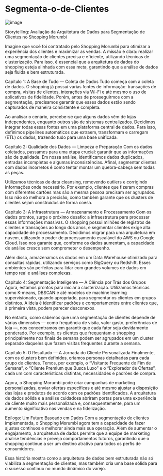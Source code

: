 # Segmenta-o-de-Clientes

![image](https://github.com/user-attachments/assets/7eb09b53-8b3d-4ae5-92bc-8ca7626fb7f1)

Storytelling: Avaliação da Arquitetura de Dados para Segmentação de Clientes no Shopping Morumbi

Imagine que você foi contratado pelo Shopping Morumbi para otimizar a experiência dos clientes e maximizar as vendas. A missão é clara: realizar uma segmentação de clientes precisa e eficiente, utilizando técnicas de clusterização. Para isso, é essencial que a arquitetura de dados do shopping esteja alinhada com essa meta, garantindo que a análise de dados seja fluida e bem estruturada.

Capítulo 1: A Base de Tudo — Coleta de Dados
Tudo começa com a coleta de dados. O shopping já possui várias fontes de informação: transações de compra, visitas de clientes, interações via Wi-Fi e até mesmo o uso de aplicativos de fidelidade. Porém, antes de prosseguirmos com a segmentação, precisamos garantir que esses dados estão sendo capturados de maneira consistente e completa.

Ao analisar o cenário, percebe-se que alguns dados vêm de lojas independentes, enquanto outros são de sistemas centralizados. Decidimos integrar todas essas fontes em uma plataforma central de dados. Para isso, definimos pipelines automáticos que extraem, transformam e carregam (ETL) os dados, trazendo tudo para uma base unificada.

Capítulo 2: Qualidade dos Dados — Limpeza e Preparação
Com os dados coletados, passamos para uma etapa crucial: garantir que as informações são de qualidade. Em nossa análise, identificamos dados duplicados, entradas incompletas e algumas inconsistências. Afinal, segmentar clientes com dados incorretos é como tentar montar um quebra-cabeça sem todas as peças.

Utilizamos técnicas de data cleansing, removendo outliers e corrigindo informações onde necessário. Por exemplo, clientes que fizeram compras com diferentes cartões mas são a mesma pessoa precisam ser agrupados. Isso não só melhora a precisão, como também garante que os clusters de clientes sejam construídos de forma coesa.

Capítulo 3: A Infraestrutura — Armazenamento e Processamento
Com os dados prontos, surge o próximo desafio: a infraestrutura para processar essas informações massivas. O shopping possui milhões de registros de clientes e transações ao longo dos anos, e segmentar clientes exige alta capacidade de processamento. Decidimos migrar para uma arquitetura em nuvem, utilizando o poder de processamento escalável do AWS ou Google Cloud. Isso nos garante que, conforme os dados aumentam, a capacidade de análise cresce sem comprometer o desempenho.

Além disso, armazenamos os dados em um Data Warehouse otimizado para consultas rápidas, utilizando serviços como BigQuery ou Redshift. Esses ambientes são perfeitos para lidar com grandes volumes de dados em tempo real e análises complexas.

Capítulo 4: Segmentação Inteligente — A Ciência por Trás dos Grupos
Agora, estamos prontos para iniciar a clusterização. Utilizamos técnicas como K-means, DBSCAN e até modelos de machine learning supervisionado, quando apropriado, para segmentar os clientes em grupos distintos. A ideia é identificar padrões e comportamentos entre clientes que, à primeira vista, podem parecer desconexos.

No entanto, como sabemos que uma segmentação de clientes depende de várias dimensões — como frequência de visita, valor gasto, preferências de loja —, nos concentramos em garantir que cada fator seja devidamente ponderado. Por exemplo, os clientes que frequentam o shopping principalmente nos finais de semana podem ser agrupados em um cluster separado daqueles que fazem visitas frequentes durante a semana.

Capítulo 5: O Resultado — A Jornada do Cliente Personalizada
Finalmente, com os clusters bem definidos, criamos personas detalhadas para cada grupo de clientes. Temos, por exemplo, o “Visitante Frequente de Fim de Semana”, o “Cliente Premium que Busca Luxo” e o “Explorador de Ofertas”, cada um com características distintas, necessidades e padrões de compra.

Agora, o Shopping Morumbi pode criar campanhas de marketing personalizadas, enviar ofertas específicas e até mesmo ajustar a disposição das lojas e produtos de acordo com os padrões identificados. A arquitetura de dados sólida e a análise cuidadosa abriram portas para uma experiência de cliente muito mais personalizada e, consequentemente, para um aumento significativo nas vendas e na fidelização.

Epílogo: Um Futuro Baseado em Dados
Com a segmentação de clientes implementada, o Shopping Morumbi agora tem a capacidade de fazer ajustes contínuos e melhorar ainda mais sua operação. Além de aumentar o engajamento, a arquitetura de dados permite que a equipe de marketing analise tendências e preveja comportamentos futuros, garantindo que o shopping continue a ser um destino atrativo para todos os perfis de consumidores.

Essa história mostra como a arquitetura de dados bem estruturada não só viabiliza a segmentação de clientes, mas também cria uma base sólida para o sucesso contínuo no mundo dinâmico do varejo.
